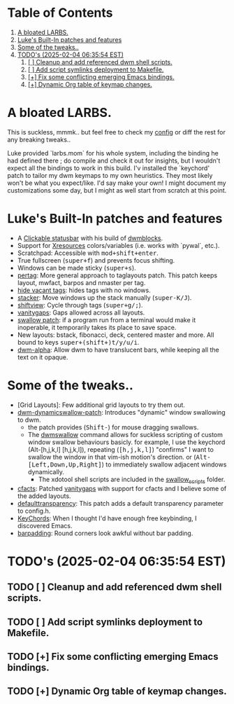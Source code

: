 
# Table of Contents

1.  [A bloated LARBS.](#org81bdec9)
2.  [Luke's Built-In patches and features](#org699683e)
3.  [Some of the tweaks..](#org44c2c5a)
4.  [TODO's (2025-02-04 06:35:54 EST)](#org5b4a851)
    1.  [[ ] Cleanup and add referenced dwm shell scripts.](#orgc1bf575)
    2.  [[ ] Add script symlinks deployment to Makefile.](#orga574db5)
    3.  [[+] Fix some conflicting emerging Emacs bindings.](#org0d1bf2c)
    4.  [[+] Dynamic Org table of keymap changes.](#orge2bf2c1)



<a id="org81bdec9"></a>

# A bloated LARBS.

This is suckless, mmmk.. but feel free to check my [config](./config.h) or diff the rest for any breaking tweaks..  

Luke provided \`larbs.mom\` for his whole system, including the binding he had defined there ;
do compile and check it out for insights, but I wouldn't expect all the bindings to work in this build.
I'v installed the \`keychord' patch to tailor my dwm keymaps to my own heuristics. They most likely won't be
what you expect/like. I'd say make your own! I might document my customizations some day, but I might as well
start from scratch at this point.


<a id="org699683e"></a>

# Luke's Built-In patches and features

-   A [Clickable statusbar](https://dwm.suckless.org/patches/statuscmd/) with his build of [dwmblocks](https://github.com/lukesmithxyz/dwmblocks).
-   Support for [Xresources](https://dwm.suckless.org/patches/xresources/) colors/variables (i.e. works with \`pywal\`, etc.).
-   Scratchpad: Accessible with <kbd>mod+shift+enter</kbd>.
-   True fullscreen (<kbd>super+f</kbd>) and prevents focus shifting.
-   Windows can be made sticky (<kbd>super+s</kbd>).
-   [pertag](https://dwm.suckless.org/patches/pertag/): More general approach to taglayouts patch. This patch keeps layout, mwfact, barpos and nmaster per tag.
-   [hide vacant tags](https://dwm.suckless.org/patches/hide_vacant_tags/): hides tags with no windows.
-   [stacker](https://dwm.suckless.org/patches/stacker/): Move windows up the stack manually (<kbd>super-K/J</kbd>).
-   [shiftview](https://dwm.suckless.org/patches/nextprev/): Cycle through tags (<kbd>super+g/;</kbd>).
-   [vanitygaps](https://dwm.suckless.org/patches/vanitygaps/): Gaps allowed across all layouts.
-   [swallow patch](https://dwm.suckless.org/patches/swallow/): if a program run from a terminal would make it inoperable, it temporarily takes its place to save space.
-   New layouts: bstack, fibonacci, deck, centered master and more. All bound to keys <kbd>super+(shift+)t/y/u/i</kbd>.
-   [dwm-alpha](https://dwm.suckless.org/patches/alpha/): Allow dwm to have translucent bars, while keeping all the text on it opaque.


<a id="org44c2c5a"></a>

# Some of the tweaks..

-   [Grid Layouts]: Few additional grid layouts to try them out.
-   [dwm-dynamicswallow-patch](https://dwm.suckless.org/patches/dynamicswallow/): Introduces "dynamic" window swallowing to dwm. 
    -   the patch provides (<kbd>Shift-<mouse1-drag></kbd>) for mouse dragging swallows.
    -   The [dwmswallow](./dwmswallow) command allows for suckless scripting of custom window swallow behaviours basicly.
        for example, I use the keychord (<kdb>Alt-[h,j,k,l] [h,j,k,l]</kdb>),
        repeating (<kbd>[h,j,k,l]</kbd>) "confirms" I want to swallow the window in that vim-ish motion's direction.
        or (<kbd>Alt-[Left,Down,Up,Right]</kbd>) to immediately swallow adjacent windows dynamically.
        -   The xdotool shell scripts are included in the [swallow<sub>scripts</sub>](./swallow_scripts) folder.
-   [cfacts](https://dwm.suckless.org/patches/cfacts/): Patched [vanitygaps](./vanitygaps.c) with support for cfacts and I believe some of the added layouts.
-   [defaulttransparency](https://dwm.suckless.org/patches/defaulttransparency/): This patch adds a default transparency parameter to config.h.
-   [KeyChords](https://dwm.suckless.org/patches/keychord/dwm-keychord-6.4.diff): When I thought I'd have enough free keybinding, I discovered Emacs.
-   [barpadding](https://dwm.suckless.org/patches/barpadding/dwm-barpadding-20211020-a786211.diff): Round corners look awkful without bar padding.


<a id="org5b4a851"></a>

# TODO's (2025-02-04 06:35:54 EST)


<a id="orgc1bf575"></a>

## TODO [ ] Cleanup and add referenced dwm shell scripts.


<a id="orga574db5"></a>

## TODO [ ] Add script symlinks deployment to Makefile.


<a id="org0d1bf2c"></a>

## TODO [+] Fix some conflicting emerging Emacs bindings.


<a id="orge2bf2c1"></a>

## TODO [+] Dynamic Org table of keymap changes.

